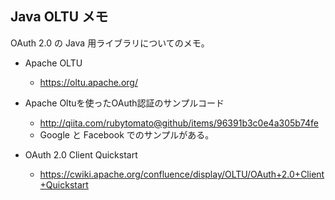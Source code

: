 ## Java OLTU メモ

OAuth 2.0 の Java 用ライブラリについてのメモ。

* Apache OLTU
  * https://oltu.apache.org/


* Apache Oltuを使ったOAuth認証のサンプルコード
  * http://qiita.com/rubytomato@github/items/96391b3c0e4a305b74fe
  * Google と Facebook でのサンプルがある。


* OAuth 2.0 Client Quickstart
  * https://cwiki.apache.org/confluence/display/OLTU/OAuth+2.0+Client+Quickstart

